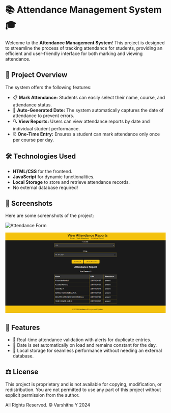 # 📚 Attendance Management System 🎓

Welcome to the **Attendance Management System**! This project is designed to streamline the process of tracking attendance for students, providing an efficient and user-friendly interface for both marking and viewing attendance.

## 🚀 Project Overview

The system offers the following features:

- 📋 **Mark Attendance:** Students can easily select their name, course, and attendance status.
- 📅 **Auto-Generated Date:** The system automatically captures the date of attendance to prevent errors.
- 🔍 **View Reports:** Users can view attendance reports by date and individual student performance.
- ⏰ **One-Time Entry:** Ensures a student can mark attendance only once per course per day.

## 🛠️ Technologies Used

- **HTML/CSS** for the frontend.
- **JavaScript** for dynamic functionalities.
- **Local Storage** to store and retrieve attendance records.
- No external database required!

## 🎨 Screenshots

Here are some screenshots of the project:

![Attendance Form](./Images/attendance.png)

![Attendance Report](./images/report.png)

## 🌟 Features

- 🚦 Real-time attendance validation with alerts for duplicate entries.
- 📅 Date is set automatically on load and remains constant for the day.
- 💾 Local storage for seamless performance without needing an external database.

## ⚖️ License

This project is proprietary and is not available for copying, modification, or redistribution. You are not permitted to use any part of this project without explicit permission from the author.

All Rights Reserved. © Varshitha Y 2024



